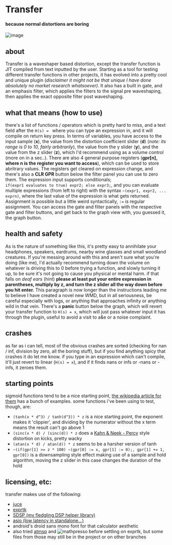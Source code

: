 # Transfer
#### because normal distortions are boring
![image](https://user-images.githubusercontent.com/38221014/208338988-e1f930d7-459f-4105-a5b0-d04bb49b298b.png)
## about 
Transfer is a waveshaper based distortion, except the transfer function is JIT compiled from text inputted by the user. Starting as a tool for testing different transfer functions in other projects, it has evolved into a pretty cool and unique plugin (<i>disclaimer it might not be that unique I have done absolutely no market research whatsoever)</i>. It also has a built in gate, and an emphasis filter, which applies the filters to the signal pre waveshaping, then applies the exact opposite filter post waveshaping.

## what that means (how to use)
there's a list of functions / operators which is pretty hard to miss, and a text field after the `H(s) = ` where you can type an expression in, and it will compile on return key press. In terms of variables, you have access to the input sample (<b>x</b>), the value from the distortion coefficient slider (<b>d</b>) (<i>note: its range is 0 to 10, fairly arbitrarily</i>), the value from the y slider (<b>y</b>), and the value from the z slider (<b>z</b>), which I'd recommend using as a volume control (more on in a sec..). There are also 4 general purpose registers (<b>gpr[n], where n is the register you want to access</b>), which can be used to store abritrary values. The registers get cleared on expression change, and there's also a <b>CLR GPR</b> button below the filter panel you can use to zero them. The expression input supports conditionals; <br>`if(expr1 evaluates to true) expr2; else expr3;`, and you can evaluate multiple expressions (from left to right) with the syntax `~(expr1, expr2, ... exprn)`, where the last value of the expression is what gets returned. Assignment is possible but a little weird syntactically, `:=` is regular assignment. You can access the gate and filter panels with the respective gate and filter buttons, and get back to the graph view with, you guessed it, the graph button. 

## health and safety
As is the nature of something like this, it's pretty easy to annihilate your headphones, speakers, eardrums, nearby wine glasses and small woodland creatures. If you're messing around with this and aren't sure what you're doing (like me), I'd actually recommend turning down the volume on whatever is driving this to 0 before trying a function, and slowly turning it up, to be sure it's not going to cause you physical or mental harm. if that falls on <i>deaf ears</i> (hint) <b>please at least put your entire expression in parentheses, multiply by z, and turn the z slider all the way down before you hit enter.</b> This paragraph is now longer than the instructions leading me to believe I have created a novel new WMD, but in all seriousness, be careful especially with logs, or anything that approaches infinity or anything wild in that vein. There's a <b>panic</b> button below the graph, which will revert your transfer function to `H(s) = x`, which will just pass whatever input it has through the plugin, useful to avoid a visit to a&e or a noise complaint.  

## crashes 
as far as i can tell, most of the obvious crashes are sorted (checking for nan / inf, division by zero, all the boring stuff), but if you find anything spicy that crashes it do let me know. if you type in an expression which can't compile, it'll just revert to linear (`H(s) = x`), and if it finds nans or infs or -nans or -infs, it zeroes them.

## starting points
sigmoid functions tend to be a nice starting point, [the wikipedia article for them](https://en.wikipedia.org/wiki/Sigmoid_function) has a bunch of examples. some functions i've been using to test, though, are:
- `(tanh(x * d^3) / tanh(d^3)) * z` is a nice starting point, the exponent makes it 'clippier', and dividing by the numerator without the x term means the result can't go above 1 
- `(sinc(x * d) / (sinc(d)) * z` does a [Kahn & Neek - Percy](https://www.youtube.com/watch?v=R4XlhUBOXV8) style distortion on kicks, pretty wacky
- `(atan(x * d) / atan(d)) * z` seems to be a harsher version of tanh
- `~(if(gpr[1] >= z * 100) ~(gpr[0] := x, gpr[1] := 0);, gpr[1] += 1, gpr[0])` is a downsampling style effect making use of a sample and hold algorithm, moving the z slider in this case changes the duration of the hold 
## licensing, etc: 
transfer makes use of the following: 
- [juce](https://juce.com/)
- [exprtk](http://www.partow.net/programming/exprtk/)
- [SDSP (my fledgling DSP helper library)](https://github.com/MeijisIrlnd/SDSP)
- [asio (low latency in standalone...)](https://www.asio4all.org/)
- android's droid sans mono font for that calculator aesthetic 
- also tried [atmsp](https://github.com/ArashPartow/math-parser-benchmark-project/blob/master/atmsp/atmsp.h) and ![mathpresso](https://github.com/kobalicek/mathpresso) before settling on exprtk, but some files from those may still be in the project or on other branches




